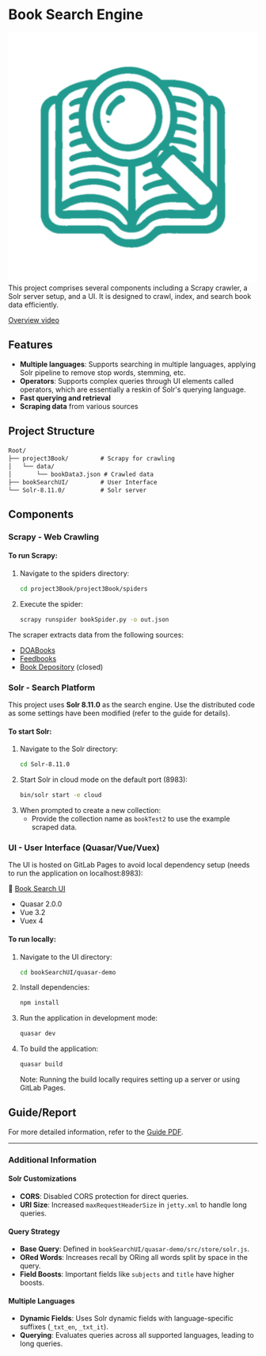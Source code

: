 # Book Search Engine
![Book Search Logo](gitData/BookSearch.png)
This project comprises several components including a Scrapy crawler, a Solr server setup, and a UI. It is designed to crawl, index, and search book data efficiently.

[Overview video](TODO)

## Features
- **Multiple languages**: Supports searching in multiple languages, applying Solr pipeline to remove stop words, stemming, etc.
- **Operators**: Supports complex queries through UI elements called operators, which are essentially a reskin of Solr's querying language.
- **Fast querying and retrieval**
- **Scraping data** from various sources

## Project Structure

```
Root/
├── project3Book/         # Scrapy for crawling
│   └── data/
│       └── bookData3.json # Crawled data
├── bookSearchUI/         # User Interface
└── Solr-8.11.0/          # Solr server
```

## Components

### Scrapy - Web Crawling

#### To run Scrapy:
1. Navigate to the spiders directory:
   ```bash
   cd project3Book/project3Book/spiders
   ```
2. Execute the spider:
   ```bash
   scrapy runspider bookSpider.py -o out.json
   ```

The scraper extracts data from the following sources:
- [DOABooks](https://directory.doabooks.org/recent-submissions?offset=0)
- [Feedbooks](https://market.feedbooks.com/recent)
- [Book Depository](https://www.bookdepository.com/bestsellers?searchLang=123&page=0) (closed)

### Solr - Search Platform
This project uses **Solr 8.11.0** as the search engine. Use the distributed code as some settings have been modified (refer to the guide for details).

#### To start Solr:
1. Navigate to the Solr directory:
   ```bash
   cd Solr-8.11.0
   ```
2. Start Solr in cloud mode on the default port (8983):
   ```bash
   bin/solr start -e cloud
   ```
3. When prompted to create a new collection:
   - Provide the collection name as `bookTest2` to use the example scraped data.

### UI - User Interface (Quasar/Vue/Vuex)

The UI is hosted on GitLab Pages to avoid local dependency setup (needs to run the application on localhost:8983):

🔗 [Book Search UI](https://joyalbertini.github.io/bookSearchUI/#/)

- Quasar 2.0.0 
- Vue 3.2 
- Vuex 4

#### To run locally:
1. Navigate to the UI directory:
   ```bash
   cd bookSearchUI/quasar-demo
   ```
2. Install dependencies:
   ```bash
   npm install
   ```
3. Run the application in development mode:
   ```bash
   quasar dev
   ```
4. To build the application:
   ```bash
   quasar build
   ```
   Note: Running the build locally requires setting up a server or using GitLab Pages.

## Guide/Report
For more detailed information, refer to the [Guide PDF](gitData/report%20project%203%20book%20Search%20Joy%20Albertini.pdf).

---

### Additional Information

#### Solr Customizations
- **CORS**: Disabled CORS protection for direct queries.
- **URI Size**: Increased `maxRequestHeaderSize` in `jetty.xml` to handle long queries.

#### Query Strategy
- **Base Query**: Defined in `bookSearchUI/quasar-demo/src/store/solr.js`.
- **ORed Words**: Increases recall by ORing all words split by space in the query.
- **Field Boosts**: Important fields like `subjects` and `title` have higher boosts.

#### Multiple Languages
- **Dynamic Fields**: Uses Solr dynamic fields with language-specific suffixes (`_txt_en`, `_txt_it`).
- **Querying**: Evaluates queries across all supported languages, leading to long queries.

